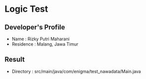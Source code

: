 # Logic Test

## Developer's Profile
- Name : Rizky Putri Maharani
- Residence : Malang, Jawa Timur

## Result
- Directory : src/main/java/com/enigma/test_nawadata/Main.java
